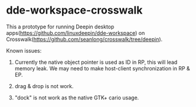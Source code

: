 dde-workspace-crosswalk
=======================
This a prototype for running Deepin desktop apps(https://github.com/linuxdeepin/dde-workspace) on Crosswalk(https://github.com/seanlong/crosswalk/tree/deepin).

Known issues:

1. Currently the native object pointer is used as ID in RP, this will lead memory leak.
We may need to make host-client synchronization in RP & EP.

2. drag & drop is not work.

3. "dock" is not work as the native GTK+ cario usage.
